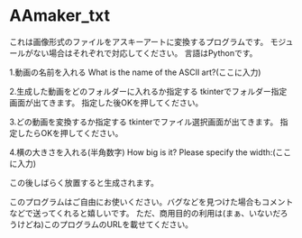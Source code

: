# AAmaker_txt

これは画像形式のファイルをアスキーアートに変換するプログラムです。
モジュールがない場合はそれぞれで対応してください。
言語はPythonです。

1.動画の名前を入れる
What is the name of the ASCII art?(ここに入力)

2.生成した動画をどのフォルダーに入れるか指定する
tkinterでフォルダー指定画面が出てきます。
指定した後OKを押してください。

3.どの動画を変換するか指定する
tkinterでファイル選択画面が出てきます。
指定したらOKを押してください。

4.横の大きさを入れる(半角数字)
How big is it?
Please specify the width:(ここに入力)

この後しばらく放置すると生成されます。

このプログラムはご自由にお使いください。バグなどを見つけた場合もコメントなどで送ってくれると嬉しいです。
ただ、商用目的の利用は(まぁ、いないだろうけどね)このプログラムのURLを載せてください。
